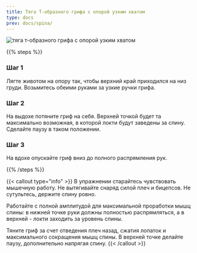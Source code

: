 ```yaml
---
title: Тяга Т-образного грифа с опорой узким хватом
type: docs
prev: docs/spina/
---
```

![тяга т-образного грифа с опорой узким хватом](https://github.com/user-attachments/assets/78ea4803-4f1d-411d-869a-d98a4c93c42e)



{{% steps %}}

### Шаг 1
Лягте животом на опору так, чтобы верхний край приходился на низ груди. Возьмитесь обеими руками за узкие ручки грифа.

### Шаг 2
На выдохе потяните гриф на себя.
Верхней точкой будет та максимально возможная, в которой локти будут заведены за спину.
Сделайте паузу в таком положении.

### Шаг 3
На вдохе опускайте гриф вниз до полного распрямления рук.


{{% /steps %}}

{{< callout type="info" >}}
В упражнении старайтесь чувствовать мышечную работу. Не вытягивайте снаряд силой плеч и бицепсов.
﻿﻿Не сутультесь, держите спину ровно.
  
﻿﻿Работайте с полной амплитудой для максимальной проработки мышц спины: в нижней точке руки должны полностью распрямляться, а в верхней - локти заходить за уровень спины.
  
﻿﻿Тяните гриф за счет отведения плеч назад, сжатия лопаток и максимального сокращения мышц спины. В верхней точке делайте паузу, дополнительно напрягая спину.
{{< /callout >}}
